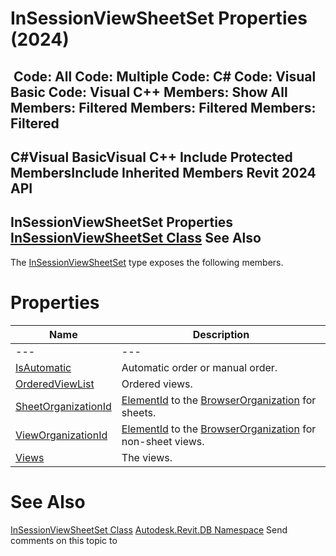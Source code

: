 # InSessionViewSheetSet Properties (2024)

﻿
 Code: All Code: Multiple Code: C# Code: Visual Basic Code: Visual C++  Members: Show All Members: Filtered Members: Filtered Members: Filtered   
---  
C#Visual BasicVisual C++
Include Protected MembersInclude Inherited Members
Revit 2024 API  
---  
InSessionViewSheetSet Properties  
[InSessionViewSheetSet Class](61a44d58-c862-5fb6-6a06-dd3d3abac585.md "InSessionViewSheetSet Class") See Also  
---  
The [InSessionViewSheetSet](61a44d58-c862-5fb6-6a06-dd3d3abac585.md "InSessionViewSheetSet Class") type exposes the following members.
# Properties
| Name | Description |
| --- | --- |
| --- | --- | --- |
| [IsAutomatic](4b9fd1d2-464b-d7e0-0efc-edfc831c60d4.md "IsAutomatic Property") | Automatic order or manual order. |
| [OrderedViewList](0bfb7fac-a347-6aeb-c853-1c438cb407cc.md "OrderedViewList Property") | Ordered views. |
| [SheetOrganizationId](54e9ea27-21d1-5fd7-114b-25b3b6854cfe.md "SheetOrganizationId Property") | [ElementId](44f3f7b1-3229-3404-93c9-dc5e70337dd6.md "ElementId Class") to the [BrowserOrganization](4fd57c3f-6127-efd9-f79e-70ad3e5dc1cc.md "BrowserOrganization Class") for sheets. |
| [ViewOrganizationId](1b0df884-d8d4-e55f-f940-6c96fbea125b.md "ViewOrganizationId Property") | [ElementId](44f3f7b1-3229-3404-93c9-dc5e70337dd6.md "ElementId Class") to the [BrowserOrganization](4fd57c3f-6127-efd9-f79e-70ad3e5dc1cc.md "BrowserOrganization Class") for non-sheet views. |
| [Views](fadd0919-968c-26d7-b3e2-1454ad194312.md "Views Property") | The views. |

# See Also
[InSessionViewSheetSet Class](61a44d58-c862-5fb6-6a06-dd3d3abac585.md "InSessionViewSheetSet Class")
[Autodesk.Revit.DB Namespace](87546ba7-461b-c646-cbb1-2cb8f5bff8b2.md "Autodesk.Revit.DB Namespace")
Send comments on this topic to 